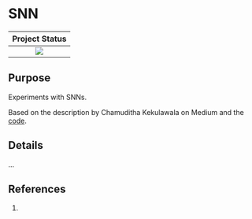 # SNN

| **Project Status**          |
|:---------------------------:|
|![][project-status-img] |

[project-status-img]: https://img.shields.io/badge/lifecycle-experimental-orange.svg
[CI]:https://github.com/StanJulia/StanIO.jl/actions/workflows/CI.yml/badge.svg


## Purpose

Experiments with SNNs.

Based on the description by Chamuditha Kekulawala on Medium and the [code](https://github.com/dt0wer/snn-playgrounds).

## Details

...

## References

1. 
